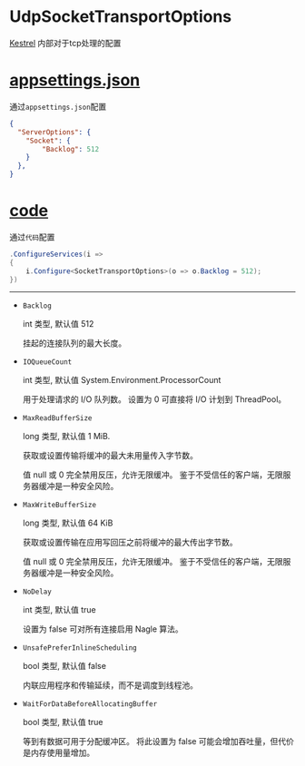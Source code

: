 # UdpSocketTransportOptions

[Kestrel](https://github.com/dotnet/aspnetcore/tree/main/src/Servers/Kestrel) 内部对于tcp处理的配置 

# [appsettings.json](#tab/json)

通过`appsettings.json`配置

``` json
{
  "ServerOptions": {
    "Socket": {
        "Backlog": 512
    }
  },
}
```

# [code](#tab/code)

通过`代码`配置

``` csharp
.ConfigureServices(i =>
{
    i.Configure<SocketTransportOptions>(o => o.Backlog = 512);
})
```

---

- `Backlog`

    int 类型, 默认值 512

    挂起的连接队列的最大长度。

- `IOQueueCount`

    int 类型, 默认值  System.Environment.ProcessorCount

    用于处理请求的 I/O 队列数。 设置为 0 可直接将 I/O 计划到 ThreadPool。

- `MaxReadBufferSize`

    long 类型, 默认值  1 MiB.

    获取或设置传输将缓冲的最大未用量传入字节数。

    值 null 或 0 完全禁用反压，允许无限缓冲。 鉴于不受信任的客户端，无限服务器缓冲是一种安全风险。

- `MaxWriteBufferSize`

    long 类型, 默认值 64 KiB

    获取或设置传输在应用写回压之前将缓冲的最大传出字节数。

    值 null 或 0 完全禁用反压，允许无限缓冲。 鉴于不受信任的客户端，无限服务器缓冲是一种安全风险。

- `NoDelay`

    int 类型, 默认值  true

    设置为 false 可对所有连接启用 Nagle 算法。

- `UnsafePreferInlineScheduling`

    bool 类型, 默认值  false

    内联应用程序和传输延续，而不是调度到线程池。

- `WaitForDataBeforeAllocatingBuffer`

    bool 类型, 默认值  true

    等到有数据可用于分配缓冲区。 将此设置为 false 可能会增加吞吐量，但代价是内存使用量增加。